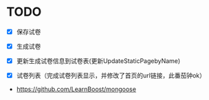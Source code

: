 # TODO

- [x] 保存试卷
- [x] 生成试卷
- [x] 更新生成试卷信息到试卷表(更新UpdateStaticPagebyName)
- [x] 试卷列表（完成试卷列表显示，并修改了首页的url链接，此番茄钟ok）






- https://github.com/LearnBoost/mongoose